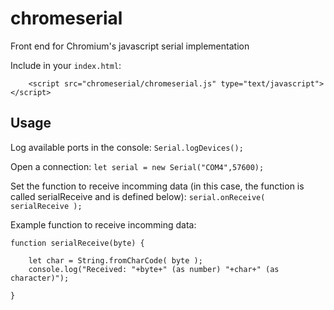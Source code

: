 # chromeserial
Front end for Chromium's javascript serial implementation

Include in your ```index.html```:
```
    <script src="chromeserial/chromeserial.js" type="text/javascript"></script>
```
## Usage

Log available ports in the console:
```Serial.logDevices();```

Open a connection: 
```let serial = new Serial("COM4",57600);```

Set the function to receive incomming data (in this case, the function is called serialReceive and is defined below): 
```serial.onReceive( serialReceive );```

Example function to receive incomming data:
```
function serialReceive(byte) {

    let char = String.fromCharCode( byte );
    console.log("Received: "+byte+" (as number) "+char+" (as character)");

}
```